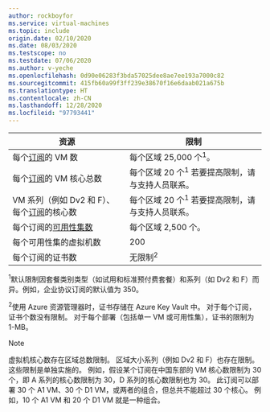 ```yaml
---
author: rockboyfor
ms.service: virtual-machines
ms.topic: include
origin.date: 02/10/2020
ms.date: 08/03/2020
ms.testscope: no
ms.testdate: 07/06/2020
ms.author: v-yeche
ms.openlocfilehash: 0d90e06283f3bda57025dee8ae7ee193a7000c82
ms.sourcegitcommit: 415fb60a99f3ff239e38670f16e6daab021a675b
ms.translationtype: HT
ms.contentlocale: zh-CN
ms.lasthandoff: 12/28/2020
ms.locfileid: "97793441"
---
```

<!--MOONCAKE: CORRECT ON https://www.azure.cn/pricing/details/virtual-machines-->
<!--MOONCAKE: CORRECT ON /billing/billing-add-change-azure-subscription-administrator/-->

| 资源 | 限制 |
| --- | --- |
| 每个[订阅](https://docs.azure.cn/billing/billing-recharge-an-existing-pia-subscription)的 VM 数 |每个区域 25,000 个<sup>1</sup>。 |
| 每个[订阅](https://docs.azure.cn/billing/billing-recharge-an-existing-pia-subscription)的 VM 核心总数 |每个区域 20 个<sup>1</sup> 若要提高限制，请与支持人员联系。 |
| VM 系列（例如 Dv2 和 F）、每个[订阅](https://docs.azure.cn/billing/billing-recharge-an-existing-pia-subscription)的核心数 |每个区域 20 个<sup>1</sup> 若要提高限制，请与支持人员联系。 |
| 每个订阅的[可用性集数](../articles/virtual-machines/windows/manage-availability.md#configure-multiple-virtual-machines-in-an-availability-set-for-redundancy) |每个区域 2,500 个。 |
| 每个可用性集的虚拟机数 | 200 |
| 每个订阅的证书数 |无限制<sup>2</sup> |

<!--Not Available on Line 16+1 | Azure Spot VM total cores per subscription -->

<sup>1</sup>默认限制因套餐类别类型（如试用和标准预付费套餐）和系列（如 Dv2 和 F）而异。例如，企业协议订阅的默认值为 350。

<!--Not Available on G series-->

<sup>2</sup>使用 Azure 资源管理器时，证书存储在 Azure Key Vault 中。 对于每个订阅，证书个数没有限制。 对于每个部署（包括单一 VM 或可用性集），证书的限制为 1-MB。

> [!NOTE]
> 虚拟机核心数存在区域总数限制。 区域大小系列（例如 Dv2 和 F）也存在限制。这些限制是单独实施的。 例如，假设某个订阅在中国东部的 VM 核心数限制为 30 个，即 A 系列的核心数限制为 30，D 系列的核心数限制也为 30。 此订阅可以部署 30 个 A1 VM、30 个 D1 VM，或两者的组合，但总共不能超过 30 个核心。 例如，10 个 A1 VM 和 20 个 D1 VM 就是一种组合。  
> 
>

<!-- Update_Description: update meta properties, wording update, update link -->